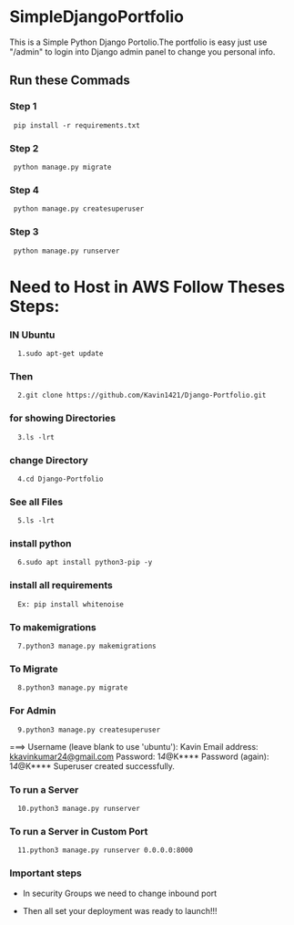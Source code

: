 # SimpleDjangoPortfolio

This is a Simple Python Django Portolio.The portfolio is easy  just use "/admin"  to login into Django admin panel to change you personal info.



## Run these Commads
### Step 1
     pip install -r requirements.txt
### Step 2
     python manage.py migrate
     
### Step 4
     python manage.py createsuperuser
        
### Step 3
     python manage.py runserver

# Need to Host in AWS Follow Theses Steps:
### IN Ubuntu 
      1.sudo apt-get update
### Then
      2.git clone https://github.com/Kavin1421/Django-Portfolio.git
### for showing Directories
      3.ls -lrt
### change Directory
      4.cd Django-Portfolio
### See all Files
      5.ls -lrt
### install python
      6.sudo apt install python3-pip -y
### install all requirements
      Ex: pip install whitenoise
### To makemigrations
      7.python3 manage.py makemigrations
### To Migrate
      8.python3 manage.py migrate
### For Admin
      9.python3 manage.py createsuperuser
===>
Username (leave blank to use 'ubuntu'): Kavin
Email address: kkavinkumar24@gmail.com
Password: 1*4*@K****
Password (again): 1*4*@K****
Superuser created successfully.

### To run a Server
      10.python3 manage.py runserver 

### To run a Server in Custom Port

      11.python3 manage.py runserver 0.0.0.0:8000

### Important steps

* In security Groups we need to change inbound port

* Then all set your deployment was ready to launch!!!











